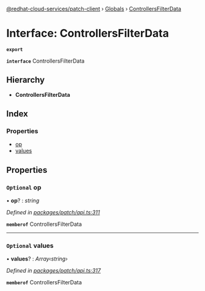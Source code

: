 [@redhat-cloud-services/patch-client](../README.md) › [Globals](../globals.md) › [ControllersFilterData](controllersfilterdata.md)

# Interface: ControllersFilterData

**`export`** 

**`interface`** ControllersFilterData

## Hierarchy

* **ControllersFilterData**

## Index

### Properties

* [op](controllersfilterdata.md#optional-op)
* [values](controllersfilterdata.md#optional-values)

## Properties

### `Optional` op

• **op**? : *string*

*Defined in [packages/patch/api.ts:311](https://github.com/RedHatInsights/javascript-clients/blob/7c2fd7e/packages/patch/api.ts#L311)*

**`memberof`** ControllersFilterData

___

### `Optional` values

• **values**? : *Array‹string›*

*Defined in [packages/patch/api.ts:317](https://github.com/RedHatInsights/javascript-clients/blob/7c2fd7e/packages/patch/api.ts#L317)*

**`memberof`** ControllersFilterData
